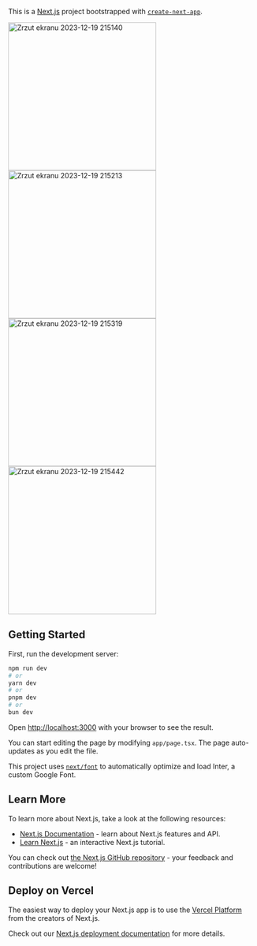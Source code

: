 This is a [Next.js](https://nextjs.org/) project bootstrapped with [`create-next-app`](https://github.com/vercel/next.js/tree/canary/packages/create-next-app).


<img width="300" alt="Zrzut ekranu 2023-12-19 215140" src="https://github.com/ajarek/next-14-ep-20-commerce/assets/61388692/5a568fc7-bd90-46b9-8cd1-71b2eec90550">
<img width="300" alt="Zrzut ekranu 2023-12-19 215213" src="https://github.com/ajarek/next-14-ep-20-commerce/assets/61388692/34a84b31-d37e-495f-85e9-5819bafd80dc">
<img width="300" alt="Zrzut ekranu 2023-12-19 215319" src="https://github.com/ajarek/next-14-ep-20-commerce/assets/61388692/9598c38d-ed54-4907-9adf-7fa2537825c0">
<img width="300" alt="Zrzut ekranu 2023-12-19 215442" src="https://github.com/ajarek/next-14-ep-20-commerce/assets/61388692/2007ce67-0dc8-470d-b3ec-14aa8549264b">


## Getting Started

First, run the development server:

```bash
npm run dev
# or
yarn dev
# or
pnpm dev
# or
bun dev
```

Open [http://localhost:3000](http://localhost:3000) with your browser to see the result.

You can start editing the page by modifying `app/page.tsx`. The page auto-updates as you edit the file.

This project uses [`next/font`](https://nextjs.org/docs/basic-features/font-optimization) to automatically optimize and load Inter, a custom Google Font.

## Learn More

To learn more about Next.js, take a look at the following resources:

- [Next.js Documentation](https://nextjs.org/docs) - learn about Next.js features and API.
- [Learn Next.js](https://nextjs.org/learn) - an interactive Next.js tutorial.

You can check out [the Next.js GitHub repository](https://github.com/vercel/next.js/) - your feedback and contributions are welcome!

## Deploy on Vercel

The easiest way to deploy your Next.js app is to use the [Vercel Platform](https://vercel.com/new?utm_medium=default-template&filter=next.js&utm_source=create-next-app&utm_campaign=create-next-app-readme) from the creators of Next.js.

Check out our [Next.js deployment documentation](https://nextjs.org/docs/deployment) for more details.
